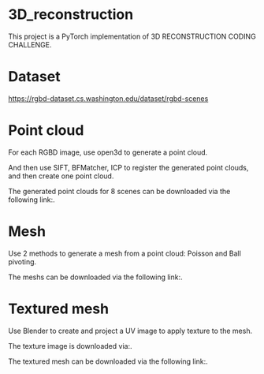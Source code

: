 # 3D_reconstruction
This project is a PyTorch implementation of 3D RECONSTRUCTION CODING CHALLENGE.

# Dataset
https://rgbd-dataset.cs.washington.edu/dataset/rgbd-scenes

# Point cloud
For each RGBD image, use open3d to generate a point cloud.

And then use SIFT, BFMatcher, ICP to register the generated point clouds, and then create one point cloud.

The generated point clouds for 8 scenes can be downloaded via the following link:.

# Mesh
Use 2 methods to generate a mesh from a point cloud: Poisson and Ball pivoting.

The meshs can be downloaded via the following link:.

# Textured mesh
Use Blender to create and project a UV image to apply texture to the mesh.

The texture image is downloaded via:.

The textured mesh can be downloaded via the following link:.

